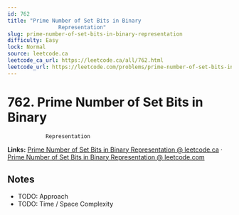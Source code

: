 ```yaml
--- 
id: 762
title: "Prime Number of Set Bits in Binary
                Representation"
slug: prime-number-of-set-bits-in-binary-representation
difficulty: Easy
lock: Normal
source: leetcode.ca
leetcode_ca_url: https://leetcode.ca/all/762.html
leetcode_url: https://leetcode.com/problems/prime-number-of-set-bits-in-binary-representation/
---
```


# 762. Prime Number of Set Bits in Binary
                Representation

**Links:** [Prime Number of Set Bits in Binary
                Representation @ leetcode.ca](https://leetcode.ca/all/762.html) · [Prime Number of Set Bits in Binary
                Representation @ leetcode.com](https://leetcode.com/problems/prime-number-of-set-bits-in-binary-representation/)

## Notes
- TODO: Approach
- TODO: Time / Space Complexity
